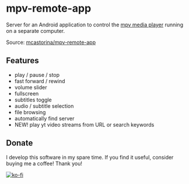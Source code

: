 # mpv-remote-app
Server for an Android application to control the [mpv media player](https://mpv.io/)
running on a separate computer.

Source: [mcastorina/mpv-remote-app](https://github.com/mcastorina/mpv-remote-app)

## Features

* play / pause / stop
* fast forward / rewind
* volume slider
* fullscreen
* subtitles toggle
* audio / subtitle selection
* file browsing
* automatically find server
* NEW! play yt video streams from URL or search keywords

## Donate

I develop this software in my spare time. If you find it useful, consider
buying me a coffee! Thank you!

[![ko-fi](https://www.ko-fi.com/img/donate_sm.png)](https://ko-fi.com/O5O0LAWC)
